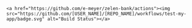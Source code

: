     <a href="https://github.com/e-meyer/zelen-bank/actions"><img src="https://github.com/[USER_NAME]/[REPO_NAME]/workflows/test-my-app/badge.svg" alt="Build Status"></a>
